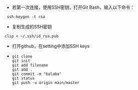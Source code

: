 - 若第一次连接，使用SSH密钥，打开Git Bash，输入以下命令：

```
 ssh-keygen -t rsa
```

- 复制生成的SSH密钥

```
clip < ~/.ssh/id_rsa.pub
```

- 打开github，在setting中添加SSH keys

- ```
  git clone 
  git init
  git add filename
  git add .
  git commit -m "balaba"
  git status
  git push -u origin main/master
  ```

  

